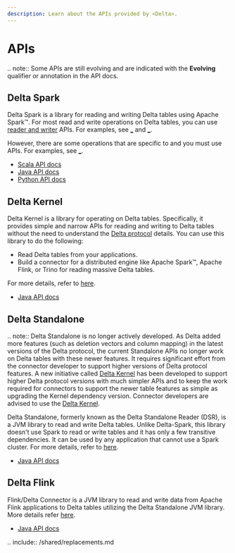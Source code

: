 ```yaml
---
description: Learn about the APIs provided by <Delta>.
---
```


# <Delta> APIs

.. note:: Some <Delta> APIs are still evolving and are indicated with the **Evolving** qualifier or annotation in the API docs.

## Delta Spark

Delta Spark is a library for reading and writing Delta tables using Apache Spark™. For most read and write operations on Delta tables, you can use <AS> [reader and writer](/spark/latest/dataframes-datasets/index.md) APIs. For examples,  see [_](delta-batch.md) and [_](delta-streaming.md).

However, there are some operations that are specific to <Delta> and you must use <Delta> APIs. For examples, see [_](delta-utility.md).

- [Scala API docs](api/scala/spark/io/delta/tables/index.html)
- [Java API docs](api/java/spark/index.html)
- [Python API docs](api/python/spark/index.html)

## Delta Kernel

Delta Kernel is a library for operating on Delta tables. Specifically, it provides simple and narrow APIs for reading and writing to Delta tables without the need to understand the [Delta protocol](https://github.com/delta-io/delta/blob/master/PROTOCOL.md) details. You can use this library to do the following:
- Read Delta tables from your applications.
- Build a connector for a distributed engine like Apache Spark™, Apache Flink, or Trino for reading massive Delta tables.

For more details, refer to [here](https://github.com/delta-io/delta/blob/master/kernel/USER_GUIDE.md).

- [Java API docs](api/java/kernel/index.html)

## Delta Standalone

.. note:: Delta Standalone is no longer actively developed. As Delta added more features (such as deletion vectors and column mapping) in the latest versions of the Delta protocol, the current Standalone APIs no longer work on Delta tables with these newer features. It requires significant effort from the connector developer to support higher versions of Delta protocol features. A new initiative called [Delta Kernel](https://github.com/delta-io/delta/blob/master/kernel) has been developed to support higher Delta protocol versions with much simpler APIs and to keep the work required for connectors to support the newer table features as simple as upgrading the Kernel dependency version. Connector developers are advised to use the [Delta Kernel](https://github.com/delta-io/delta/blob/master/kernel).

Delta Standalone, formerly known as the Delta Standalone Reader (DSR), is a JVM library to read and write Delta tables. Unlike Delta-Spark, this library doesn't use Spark to read or write tables and it has only a few transitive dependencies. It can be used by any application that cannot use a Spark cluster. For more details, refer to [here](https://github.com/delta-io/delta/blob/master/connectors/README.md).

- [Java API docs](api/java/standalone/index.html)

## Delta Flink
Flink/Delta Connector is a JVM library to read and write data from Apache Flink applications to Delta tables utilizing the Delta Standalone JVM library. More details refer [here](https://github.com/delta-io/delta/blob/master/connectors/flink/README.md).

- [Java API docs](api/java/flink/index.html)

.. include:: /shared/replacements.md
